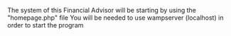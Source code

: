 The system of this Financial Advisor will be starting by using the "homepage.php" file
You will be needed to use wampserver (localhost) in order to start the program
